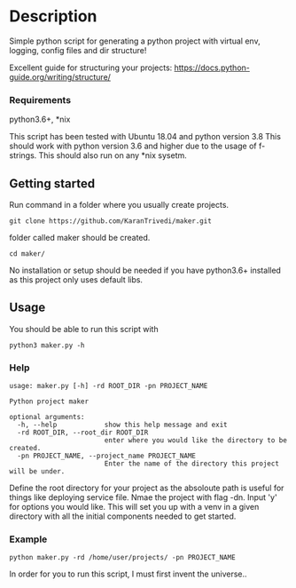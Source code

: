 # Description
Simple python script for generating a python project with virtual env, logging, config files and dir structure!

Excellent guide for structuring your projects:
https://docs.python-guide.org/writing/structure/

### Requirements
python3.6+, *nix

This script has been tested with Ubuntu 18.04 and python version 3.8
This should work with python version 3.6 and higher due to the usage of f-strings.
This should also run on any *nix sysetm.

## Getting started

Run command in a folder where you usually create projects.
```
git clone https://github.com/KaranTrivedi/maker.git
```

folder called maker should be created.
```
cd maker/
```

No installation or setup should be needed if you have python3.6+ installed as this project only uses default libs.

## Usage
You should be able to run this script with 
```
python3 maker.py -h
```

### Help
```
usage: maker.py [-h] -rd ROOT_DIR -pn PROJECT_NAME

Python project maker

optional arguments:
  -h, --help            show this help message and exit
  -rd ROOT_DIR, --root_dir ROOT_DIR
                        enter where you would like the directory to be created.
  -pn PROJECT_NAME, --project_name PROJECT_NAME
                        Enter the name of the directory this project will be under.
```

Define the root directory for your project as the absoloute path is useful for things like deploying service file.
Nmae the project with flag -dn. 
Input 'y' for options you would like.
This will set you up with a venv in a given directory with all the initial components needed to get started.

### Example
```
python maker.py -rd /home/user/projects/ -pn PROJECT_NAME
```

In order for you to run this script, I must first invent the universe..